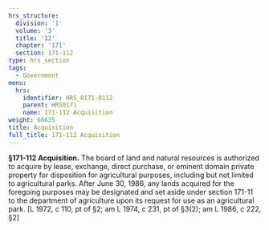 ```yaml
---
hrs_structure:
  division: '1'
  volume: '3'
  title: '12'
  chapter: '171'
  section: 171-112
type: hrs_section
tags:
  - Government
menu:
  hrs:
    identifier: HRS_0171-0112
    parent: HRS0171
    name: 171-112 Acquisition
weight: 66635
title: Acquisition
full_title: 171-112 Acquisition
---
```

**§171-112 Acquisition.** The board of land and natural resources is authorized to acquire by lease, exchange, direct purchase, or eminent domain private property for disposition for agricultural purposes, including but not limited to agricultural parks. After June 30, 1986, any lands acquired for the foregoing purposes may be designated and set aside under section 171-11 to the department of agriculture upon its request for use as an agricultural park. [L 1972, c 110, pt of §2; am L 1974, c 231, pt of §3(2); am L 1986, c 222, §2]